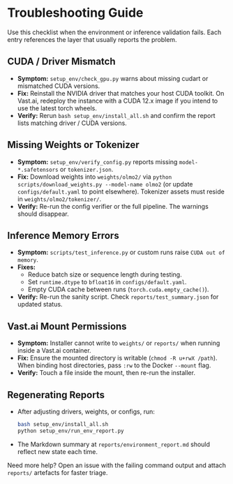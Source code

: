 # Troubleshooting Guide

Use this checklist when the environment or inference validation fails. Each entry references the layer that usually reports the problem.

## CUDA / Driver Mismatch

- **Symptom:** `setup_env/check_gpu.py` warns about missing cudart or mismatched CUDA versions.
- **Fix:** Reinstall the NVIDIA driver that matches your host CUDA toolkit. On Vast.ai, redeploy the instance with a CUDA 12.x image if you intend to use the latest torch wheels.
- **Verify:** Rerun `bash setup_env/install_all.sh` and confirm the report lists matching driver / CUDA versions.

## Missing Weights or Tokenizer

- **Symptom:** `setup_env/verify_config.py` reports missing `model-*.safetensors` or `tokenizer.json`.
- **Fix:** Download weights into `weights/olmo2/` via `python scripts/download_weights.py --model-name olmo2` (or update `configs/default.yaml` to point elsewhere). Tokenizer assets must reside in `weights/olmo2/tokenizer/`.
- **Verify:** Re-run the config verifier or the full pipeline. The warnings should disappear.

## Inference Memory Errors

- **Symptom:** `scripts/test_inference.py` or custom runs raise `CUDA out of memory`.
- **Fixes:**
  - Reduce batch size or sequence length during testing.
  - Set `runtime.dtype` to `bfloat16` in `configs/default.yaml`.
  - Empty CUDA cache between runs (`torch.cuda.empty_cache()`).
- **Verify:** Re-run the sanity script. Check `reports/test_summary.json` for updated status.

## Vast.ai Mount Permissions

- **Symptom:** Installer cannot write to `weights/` or `reports/` when running inside a Vast.ai container.
- **Fix:** Ensure the mounted directory is writable (`chmod -R u+rwX /path`). When binding host directories, pass `:rw` to the Docker `--mount` flag.
- **Verify:** Touch a file inside the mount, then re-run the installer.

## Regenerating Reports

- After adjusting drivers, weights, or configs, run:
  ```bash
  bash setup_env/install_all.sh
  python setup_env/run_env_report.py
  ```
- The Markdown summary at `reports/environment_report.md` should reflect new state each time.

Need more help? Open an issue with the failing command output and attach `reports/` artefacts for faster triage.

